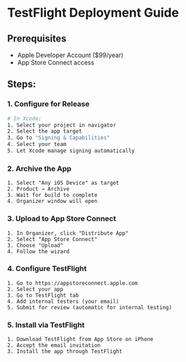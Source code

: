 # TestFlight Deployment Guide

## Prerequisites
- Apple Developer Account ($99/year)
- App Store Connect access

## Steps:

### 1. Configure for Release
```bash
# In Xcode:
1. Select your project in navigator
2. Select the app target
3. Go to "Signing & Capabilities"
4. Select your team
5. Let Xcode manage signing automatically
```

### 2. Archive the App
```
1. Select "Any iOS Device" as target
2. Product → Archive
3. Wait for build to complete
4. Organizer window will open
```

### 3. Upload to App Store Connect
```
1. In Organizer, click "Distribute App"
2. Select "App Store Connect"
3. Choose "Upload"
4. Follow the wizard
```

### 4. Configure TestFlight
```
1. Go to https://appstoreconnect.apple.com
2. Select your app
3. Go to TestFlight tab
4. Add internal testers (your email)
5. Submit for review (automatic for internal testing)
```

### 5. Install via TestFlight
```
1. Download TestFlight from App Store on iPhone
2. Accept the email invitation
3. Install the app through TestFlight
```